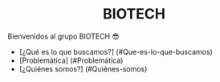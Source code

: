 <h1 align="center">BIOTECH</h1>

Bienvenidos al grupo BIOTECH 😎

<ul>
 <li>[¿Qué es lo que buscamos?] (#Que-es-lo-que-buscamos)</li>
 <li>[Problemática] (#Problemática)</li>
 <li>[¿Quiénes somos?] (#Quiénes-somos)</li>
</ul>